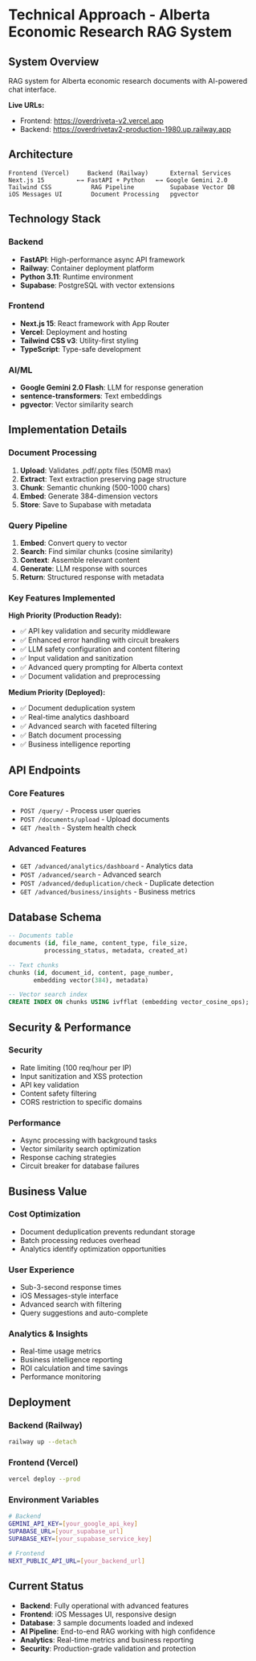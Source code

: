 # Technical Approach - Alberta Economic Research RAG System

## System Overview
RAG system for Alberta economic research documents with AI-powered chat interface.

**Live URLs:**
- Frontend: https://overdriveta-v2.vercel.app
- Backend: https://overdrivetav2-production-1980.up.railway.app

## Architecture

```
Frontend (Vercel)     Backend (Railway)      External Services
Next.js 15         ←→ FastAPI + Python   ←→ Google Gemini 2.0
Tailwind CSS           RAG Pipeline          Supabase Vector DB
iOS Messages UI        Document Processing   pgvector
```

## Technology Stack

### Backend
- **FastAPI**: High-performance async API framework
- **Railway**: Container deployment platform
- **Python 3.11**: Runtime environment
- **Supabase**: PostgreSQL with vector extensions

### Frontend  
- **Next.js 15**: React framework with App Router
- **Vercel**: Deployment and hosting
- **Tailwind CSS v3**: Utility-first styling
- **TypeScript**: Type-safe development

### AI/ML
- **Google Gemini 2.0 Flash**: LLM for response generation
- **sentence-transformers**: Text embeddings
- **pgvector**: Vector similarity search

## Implementation Details

### Document Processing
1. **Upload**: Validates .pdf/.pptx files (50MB max)
2. **Extract**: Text extraction preserving page structure
3. **Chunk**: Semantic chunking (500-1000 chars)
4. **Embed**: Generate 384-dimension vectors
5. **Store**: Save to Supabase with metadata

### Query Pipeline
1. **Embed**: Convert query to vector
2. **Search**: Find similar chunks (cosine similarity)
3. **Context**: Assemble relevant content
4. **Generate**: LLM response with sources
5. **Return**: Structured response with metadata

### Key Features Implemented

**High Priority (Production Ready):**
- ✅ API key validation and security middleware
- ✅ Enhanced error handling with circuit breakers  
- ✅ LLM safety configuration and content filtering
- ✅ Input validation and sanitization
- ✅ Advanced query prompting for Alberta context
- ✅ Document validation and preprocessing

**Medium Priority (Deployed):**
- ✅ Document deduplication system
- ✅ Real-time analytics dashboard
- ✅ Advanced search with faceted filtering
- ✅ Batch document processing
- ✅ Business intelligence reporting

## API Endpoints

### Core Features
- `POST /query/` - Process user queries
- `POST /documents/upload` - Upload documents
- `GET /health` - System health check

### Advanced Features  
- `GET /advanced/analytics/dashboard` - Analytics data
- `POST /advanced/search` - Advanced search
- `POST /advanced/deduplication/check` - Duplicate detection
- `GET /advanced/business/insights` - Business metrics

## Database Schema

```sql
-- Documents table
documents (id, file_name, content_type, file_size, 
          processing_status, metadata, created_at)

-- Text chunks
chunks (id, document_id, content, page_number, 
       embedding vector(384), metadata)

-- Vector search index
CREATE INDEX ON chunks USING ivfflat (embedding vector_cosine_ops);
```

## Security & Performance

### Security
- Rate limiting (100 req/hour per IP)
- Input sanitization and XSS protection
- API key validation
- Content safety filtering
- CORS restriction to specific domains

### Performance
- Async processing with background tasks
- Vector similarity search optimization
- Response caching strategies
- Circuit breaker for database failures

## Business Value

### Cost Optimization
- Document deduplication prevents redundant storage
- Batch processing reduces overhead
- Analytics identify optimization opportunities

### User Experience
- Sub-3-second response times
- iOS Messages-style interface
- Advanced search with filtering
- Query suggestions and auto-complete

### Analytics & Insights
- Real-time usage metrics
- Business intelligence reporting
- ROI calculation and time savings
- Performance monitoring

## Deployment

### Backend (Railway)
```bash
railway up --detach
```

### Frontend (Vercel)
```bash
vercel deploy --prod
```

### Environment Variables
```bash
# Backend
GEMINI_API_KEY=[your_google_api_key]
SUPABASE_URL=[your_supabase_url]
SUPABASE_KEY=[your_supabase_service_key]

# Frontend  
NEXT_PUBLIC_API_URL=[your_backend_url]
```

## Current Status
- **Backend**: Fully operational with advanced features
- **Frontend**: iOS Messages UI, responsive design
- **Database**: 3 sample documents loaded and indexed
- **AI Pipeline**: End-to-end RAG working with high confidence
- **Analytics**: Real-time metrics and business reporting
- **Security**: Production-grade validation and protection
